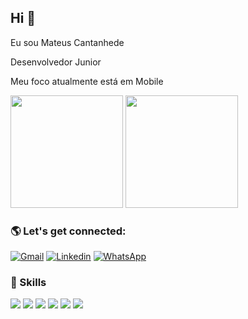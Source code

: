 ## Hi 👨

Eu sou Mateus Cantanhede

Desenvolvedor Junior

Meu foco atualmente está em Mobile

<div>
  <img height="180em" src="https://github-readme-stats.vercel.app/api?username=MateusCantanhede&show_icons=true&theme=radical"/>
  <img height="180em" src="https://github-readme-stats.vercel.app/api/top-langs/?username=MateusCantanhede&show_icons=true&theme=radical"/> 
<div/>
  
### 🌎 Let's get connected:
  
  [![Gmail](https://img.shields.io/badge/Gmail-D14836?style=for-the-badge&logo=gmail&logoColor=white)](https://is.gd/SJAqEj)
  [![Linkedin](https://img.shields.io/badge/LinkedIn-0077B5?style=for-the-badge&logo=linkedin&logoColor=white)](https://www.linkedin.com/in/mateus-cantanhede-618764104/)
  [![WhatsApp](https://img.shields.io/badge/WhatsApp-25D366?style=for-the-badge&logo=whatsapp&logoColor=white)](https://wa.me/5598991386238)
  <br>
  
### 🚀 Skills
  <img src="https://img.shields.io/badge/Node.js-43853D?style=for-the-badge&logo=node.js&logoColor=white"/>
  <img src="https://img.shields.io/badge/JavaScript-F7DF1E?style=for-the-badge&logo=javascript&logoColor=black"/> 
  <img src="https://img.shields.io/badge/React_Native-20232A?style=for-the-badge&logo=react&logoColor=61DAFB"/>
  <img src="https://img.shields.io/badge/React-20232A?style=for-the-badge&logo=react&logoColor=61DAFB"/>
  <img src="https://img.shields.io/badge/Java-ED8B00?style=for-the-badge&logo=java&logoColor=white"/>
  <img src="https://img.shields.io/badge/C%23-239120?style=for-the-badge&logo=c-sharp&logoColor=white"/>
